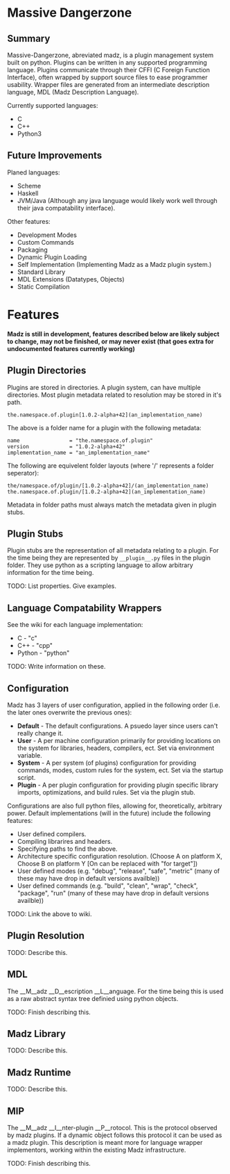Massive Dangerzone
==================

Summary
------------------

Massive-Dangerzone, abreviated madz, is a plugin management system built on python. Plugins can be written in any supported programming language. Plugins communicate through their CFFI (C Foreign Function Interface), often wrapped by support source files to ease programmer usability. Wrapper files are generated from an intermediate description language, MDL (Madz Description Language).

Currently supported languages:
* C
* C++
* Python3

Future Improvements
------------------

Planed languages:
* Scheme
* Haskell
* JVM/Java (Although any java language would likely work well through their java compatability interface).

Other features:
* Development Modes
* Custom Commands
* Packaging
* Dynamic Plugin Loading
* Self Implementation (Implementing Madz as a Madz plugin system.)
* Standard Library
* MDL Extensions (Datatypes, Objects)
* Static Compilation

Features
==================

__Madz is still in development, features described below are likely subject to change, may not be finished, or may never exist (that goes extra for undocumented features currently working)__

Plugin Directories
------------------
Plugins are stored in directories. A plugin system, can have multiple directories. Most plugin metadata related to resolution may be stored in it's path.


    the.namespace.of.plugin[1.0.2-alpha+42](an_implementation_name)


The above is a folder name for a plugin with the following metadata:


    name                = "the.namespace.of.plugin"
    version             = "1.0.2-alpha+42"
    implementation_name = "an_implementation_name"


The following are equivelent folder layouts (where '/' represents a folder seperator):


    the/namespace.of/plugin/[1.0.2-alpha+42]/(an_implementation_name)
    the.namespace.of.plugin/[1.0.2-alpha+42](an_implementation_name)

Metadata in folder paths must always match the metadata given in plugin stubs.


Plugin Stubs
------------------
Plugin stubs are the representation of all metadata relating to a plugin. For the time being they are represented by `__plugin__.py` files in the plugin folder. They use python as a scripting language to allow arbitrary information for the time being.

TODO: List properties. Give examples.


Language Compatability Wrappers
------------------
See the wiki for each language implementation:

* C - "c"
* C++ - "cpp"
* Python - "python"

TODO: Write information on these.


Configuration
------------------
Madz has 3 layers of user configuration, applied in the following order (i.e. the later ones overwrite the previous ones):

* __Default__ - The default configurations. A psuedo layer since users can't really change it.
* __User__ - A per machine configuration primarily for providing locations on the system for libraries, headers, compilers, ect. Set via environment variable.
* __System__ - A per system (of plugins) configuration for providing commands, modes, custom rules for the system, ect. Set via the startup script.
* __Plugin__ - A per plugin configuration for providing plugin specific library imports, optimizations, and build rules. Set via the plugin stub.

Configurations are also full python files, allowing for, theoretically, arbitrary power. Default implementations (will in the future) include the following features:

* User defined compilers.
* Compiling librarires and headers.
* Specifying paths to find the above.
* Architecture specific configuration resolution. (Choose A on platform X, Choose B on platform Y [On can be replaced with "for target"])
* User defined modes (e.g. "debug", "release", "safe", "metric" (many of these may have drop in default versions availble))
* User defined commands (e.g. "build", "clean", "wrap", "check", "package", "run" (many of these may have drop in default versions availble))

TODO: Link the above to wiki.


Plugin Resolution
------------------

TODO: Describe this.


MDL
------------------
The __M__adz __D__escription __L__anguage. For the time being this is used as a raw abstract syntax tree definied using python objects.

TODO: Finish describing this.


Madz Library
------------------

TODO: Describe this.


Madz Runtime
------------------

TODO: Describe this.


MIP
------------------
The __M__adz __I__nter-plugin __P__rotocol. This is the protocol observed by madz plugins. If a dynamic object follows this protocol it can be used as a madz plugin. This description is meant more for language wrapper implementors, working within the existing Madz infrastructure.

TODO: Finish describing this.


